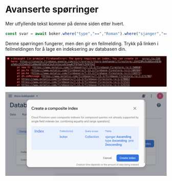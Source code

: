 # Avanserte spørringer

Mer utfyllende tekst kommer på denne siden etter hvert.

```js
const svar = await boker.where("type","==","Roman").where("sjanger","==", "Krim").orderBy("pris","desc").get();
```

Denne spørringen fungerer, men den gir en feilmelding. Trykk på linken i feilmeldingen for å lage en indeksering av databasen din.

![Feilmelding](bilder/avanserte-feilmelding.png)

![Firestore](bilder/avanserte-firestore.png)
